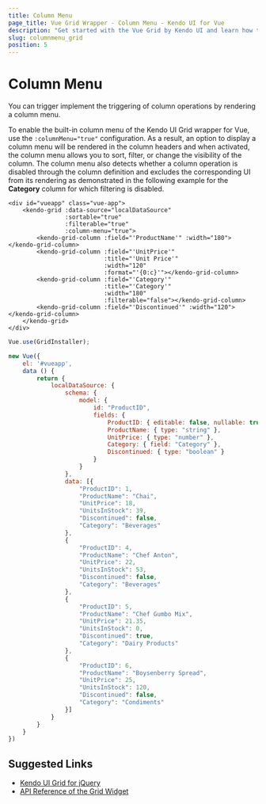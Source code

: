 ```yaml
---
title: Column Menu
page_title: Vue Grid Wrapper - Column Menu - Kendo UI for Vue
description: "Get started with the Vue Grid by Kendo UI and learn how to configure a column menu."
slug: columnmenu_grid
position: 5
---
```


# Column Menu

You can trigger implement the triggering of column operations by rendering a column menu.

To enable the built-in column menu of the Kendo UI Grid wrapper for Vue, use the `:columnMenu="true"` configuration. As a result, an option to display a column menu will be rendered in the column headers and when activated, the column menu allows you to sort, filter, or change the visibility of the column. The column menu also detects whether a column operation is disabled through the column definition and excludes the corresponding UI from its rendering as demonstrated in the following example for the **Category** column for which filtering is disabled.

```html-preview
<div id="vueapp" class="vue-app">
    <kendo-grid :data-source="localDataSource"
                :sortable="true"
                :filterable="true"
                :column-menu="true">
        <kendo-grid-column :field="'ProductName'" :width="180"></kendo-grid-column>
        <kendo-grid-column :field="'UnitPrice'"
                           :title="'Unit Price'"
                           :width="120"
                           :format="'{0:c}'"></kendo-grid-column>
        <kendo-grid-column :field="'Category'"
                           :title="'Category'"
                           :width="180"
                           :filterable="false"></kendo-grid-column>
        <kendo-grid-column :field="'Discontinued'" :width="120"></kendo-grid-column>
    </kendo-grid>
</div>
```
```js
Vue.use(GridInstaller);

new Vue({
    el: '#vueapp',
    data () {
		return {
            localDataSource: {
                schema: {
                    model: {
                        id: "ProductID",
                        fields: {
                            ProductID: { editable: false, nullable: true },
                            ProductName: { type: "string" },
                            UnitPrice: { type: "number" },
                            Category: { field: "Category" },
                            Discontinued: { type: "boolean" }
                        }
                    }
                },
                data: [{
                    "ProductID": 1,
                    "ProductName": "Chai",
                    "UnitPrice": 18,
                    "UnitsInStock": 39,
                    "Discontinued": false,
                    "Category": "Beverages"
                },
                {
                    "ProductID": 4,
                    "ProductName": "Chef Anton",
                    "UnitPrice": 22,
                    "UnitsInStock": 53,
                    "Discontinued": false,
                    "Category": "Beverages"
                },
                {
                    "ProductID": 5,
                    "ProductName": "Chef Gumbo Mix",
                    "UnitPrice": 21.35,
                    "UnitsInStock": 0,
                    "Discontinued": true,
                    "Category": "Dairy Products"
                },
                {
                    "ProductID": 6,
                    "ProductName": "Boysenberry Spread",
                    "UnitPrice": 25,
                    "UnitsInStock": 120,
                    "Discontinued": false,
                    "Category": "Condiments"
                }]
            }
        }
    }
})
```

## Suggested Links

* [Kendo UI Grid for jQuery](https://docs.telerik.com/kendo-ui/controls/data-management/grid/overview)
* [API Reference of the Grid Widget](https://docs.telerik.com/kendo-ui/api/javascript/ui/grid)
